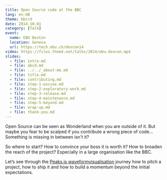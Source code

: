 ```yaml
---
title: Open Source code at the BBC
lang: en-GB
theme: bbcrd
date: 2014-10-01
category: [Talk]
event:
  name: EBU DevCon
  location: Geneva
  url: https://tech.ebu.ch/devcon14
video: https://files.thom4.net/talks/2014/ebu-devcon.mp4
slides:
  - file: intro.md
  - file: abcd.md
  - file: ../../_about-me.md
  - file: title.md
  - file: contributing.md
  - file: step-1-excuse.md
  - file: step-2-exploratory-work.md
  - file: step-3-release.md
  - file: step-4-maintenance.md
  - file: step-5-beyond.md
  - file: wrap-up.md
  - file: thank-you.md
---
```


Open Source can be seen as Wonderland when you are outside of it. But maybe you fear to be scalped if you contribute a wrong piece of code… Something is missing in between isn't it?

So where to start? How to convince your boss it is worth it? How  to broaden the reach of the project? Especially in a large organisation like the BBC.

Let’s see through the [Peaks.js waveformvisualisation](http://waveform.prototyping.bbc.co.uk) journey how to pitch a project, how to ship it and how to build a momentum beyond the initial expectations.
